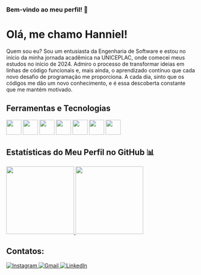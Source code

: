 ### Bem-vindo ao meu perfil! 👋
 
# Olá, me chamo Hanniel! 

Quem sou eu?
Sou um entusiasta da Engenharia de Software e estou no início da minha jornada acadêmica na UNICEPLAC, onde comecei meus estudos no início de 2024. Admiro o processo de transformar ideias em linhas de código funcionais e, mais ainda, o aprendizado contínuo que cada novo desafio de programação me proporciona. A cada dia, sinto que os códigos me dão um novo conhecimento, e é essa descoberta constante que me mantém motivado.


## Ferramentas e Tecnologias

<img loading="lazy" src="https://cdn.jsdelivr.net/gh/devicons/devicon/icons/git/git-original.svg" width="40" height="40"/> <img loading="lazy" src="https://cdn.jsdelivr.net/gh/devicons/devicon/icons/javascript/javascript-original.svg" width="40" height="40"/> <img loading="lazy" src="https://cdn.jsdelivr.net/gh/devicons/devicon/icons/python/python-original.svg" width="40" height="40"/> <img loading="lazy" src="https://cdn.jsdelivr.net/gh/devicons/devicon/icons/html5/html5-original.svg" width="40" height="40"/> <img loading="lazy" src="https://cdn.jsdelivr.net/gh/devicons/devicon/icons/css3/css3-original.svg" width="40" height="40"/> <img loading="lazy" src="https://cdn.jsdelivr.net/gh/devicons/devicon/icons/java/java-plain.svg" width="40" height="40"/> <img loading="lazy" src="https://cdn.jsdelivr.net/gh/devicons/devicon/icons/c/c-original.svg" width="40" height="40"/>

## Estatísticas do Meu Perfil no GitHub 📊
<div>
  <a href="https://github.com/HannielAlencar">
    <img loading="lazy" height="180em" src="https://github-readme-stats.vercel.app/api/top-langs/?username=HannielAlencar&layout=compact&langs_count=7&theme=dracula"/>
    <img loading="lazy" height="180em" src="https://github-readme-stats.vercel.app/api?username=HannielAlencar&show_icons=true&theme=dracula&include_all_commits=true&count_private=true"/>
  </a>
</div>
          
          
## Contatos:

<div>
  <a href="https://www.instagram.com/hanniel.alencar/" target="_blank">
    <img loading="lazy" src="https://img.shields.io/badge/-Instagram-%23E4405F?style=for-the-badge&logo=instagram&logoColor=white" alt="Instagram">
  </a>
  <a href="mailto:hannielsantos73@gmail.com" target="_blank">
    <img loading="lazy" src="https://img.shields.io/badge/Gmail-D14836?style=for-the-badge&logo=gmail&logoColor=white" alt="Gmail">
  </a>
  <a href="https://www.linkedin.com/in/hanniel-santos-de-alencar-14943b243/" target="_blank">
    <img loading="lazy" src="https://img.shields.io/badge/-LinkedIn-%230077B5?style=for-the-badge&logo=linkedin&logoColor=white" alt="LinkedIn">
  </a>   
</div>
